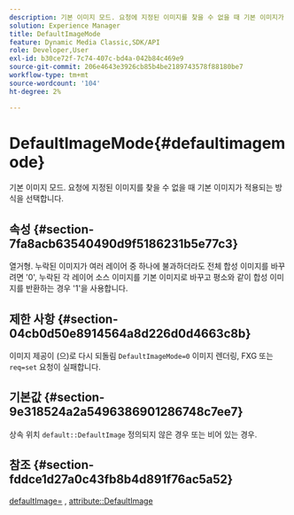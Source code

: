 ```yaml
---
description: 기본 이미지 모드. 요청에 지정된 이미지를 찾을 수 없을 때 기본 이미지가 적용되는 방식을 선택합니다.
solution: Experience Manager
title: DefaultImageMode
feature: Dynamic Media Classic,SDK/API
role: Developer,User
exl-id: b30ce72f-7c74-407c-bd4a-042b84c469e9
source-git-commit: 206e4643e3926cb85b4be2189743578f88180be7
workflow-type: tm+mt
source-wordcount: '104'
ht-degree: 2%

---
```


# DefaultImageMode{#defaultimagemode}

기본 이미지 모드. 요청에 지정된 이미지를 찾을 수 없을 때 기본 이미지가 적용되는 방식을 선택합니다.

## 속성 {#section-7fa8acb63540490d9f5186231b5e77c3}

열거형. 누락된 이미지가 여러 레이어 중 하나에 불과하더라도 전체 합성 이미지를 바꾸려면 &#39;0&#39;, 누락된 각 레이어 소스 이미지를 기본 이미지로 바꾸고 평소와 같이 합성 이미지를 반환하는 경우 &#39;1&#39;을 사용합니다.

## 제한 사항 {#section-04cb0d50e8914564a8d226d0d4663c8b}

이미지 제공이 (으)로 다시 되돌림 `DefaultImageMode=0` 이미지 렌더링, FXG 또는 `req=set` 요청이 실패합니다.

## 기본값 {#section-9e318524a2a5496386901286748c7ee7}

상속 위치 `default::DefaultImage` 정의되지 않은 경우 또는 비어 있는 경우.

## 참조 {#section-fddce1d27a0c43fb8b4d891f76ac5a52}

[defaultImage=](../../../../../is-api/image-catalog/image-serving-api-ref/c-image-catalog-reference/c-attributes-reference/r-is-cat-defaultimage.md#reference-8e9900e129f54ed68462a3c2fc3bc433) , [attribute::DefaultImage](../../../../../is-api/http-ref/image-serving-api-ref/c-http-protocol-reference/c-command-reference/r-is-http-defaultimage.md#reference-209aa6ce830f490483412eb26af67fd2)
